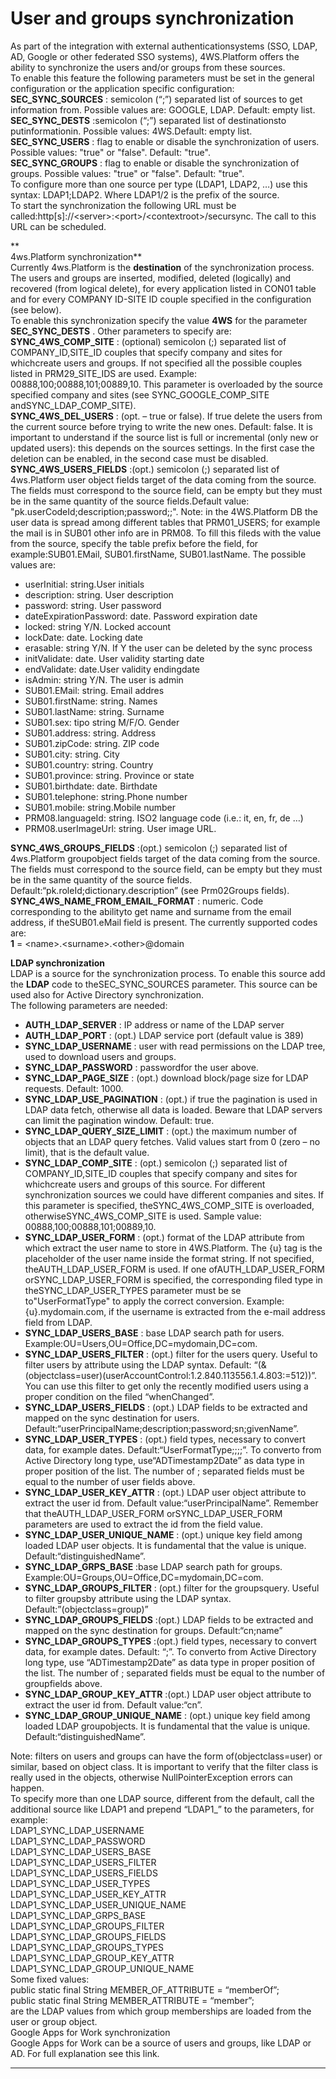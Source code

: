 # User and groups synchronization

As part of the integration with external authenticationsystems \(SSO, LDAP, AD, Google or other federated SSO systems\), 4WS.Platform offers the ability to synchronize the users and/or groups from these sources.  
To enable this feature the following parameters must be set in the general configuration or the application specific configuration:  
 **SEC\_SYNC\_SOURCES** : semicolon \(“;”\) separated list of sources to get information from. Possible values are: GOOGLE, LDAP. Default: empty list.  
 **SEC\_SYNC\_DESTS** :semicolon \(“;”\) separated list of destinationsto putinformationin. Possible values: 4WS.Default: empty list.  
 **SEC\_SYNC\_USERS** : flag to enable or disable the synchronization of users. Possible values: "true" or "false". Default: "true".  
 **SEC\_SYNC\_GROUPS** : flag to enable or disable the synchronization of groups. Possible values: "true" or "false". Default: "true".  
To configure more than one source per type \(LDAP1, LDAP2, …\) use this syntax: LDAP1;LDAP2. Where LDAP1/2 is the prefix of the source.  
To start the synchronization the following URL must be called:http\[s\]://&lt;server&gt;:&lt;port&gt;/&lt;contextroot&gt;/secursync. The call to this URL can be scheduled.

**  
4ws.Platform synchronization**  
Currently 4ws.Platform is the  **destination**  of the synchronization process. The users and groups are inserted, modified, deleted \(logically\) and recovered \(from logical delete\), for every application listed in CON01 table and for every COMPANY ID-SITE ID couple specified in the configuration \(see below\).  
To enable this synchronization specify the value **4WS** for the parameter **SEC\_SYNC\_DESTS** . Other parameters to specify are:  
 **SYNC\_4WS\_COMP\_SITE** : \(optional\) semicolon \(;\) separated list of COMPANY\_ID,SITE\_ID couples that specify company and sites for whichcreate users and groups. If not specified all the possible couples listed in PRM29\_SITE\_IDS are used. Example: 00888,100;00888,101;00889,10. This parameter is overloaded by the source specified company and sites \(see SYNC\_GOOGLE\_COMP\_SITE andSYNC\_LDAP\_COMP\_SITE\).  
 **SYNC\_4WS\_DEL\_USERS** : \(opt. – true or false\). If true delete the users from the current source before trying to write the new ones. Default: false. It is important to understand if the source list is full or incremental \(only new or updated users\): this depends on the sources settings. In the first case the deletion can be enabled, in the second case must be disabled.  
 **SYNC\_4WS\_USERS\_FIELDS** :\(opt.\) semicolon \(;\) separated list of 4ws.Platform user object fields target of the data coming from the source. The fields must correspond to the source field, can be empty but they must be in the same quantity of the source fields.Default value: "pk.userCodeId;description;password;;". Note: in the 4WS.Platform DB the user data is spread among different tables that PRM01\_USERS; for example the mail is in SUB01 other info are in PRM08. To fill this fileds with the value from the source, specify the table prefix before the field, for example:SUB01.EMail, SUB01.firstName, SUB01.lastName. The possible values are:

* userInitial: string.User initials
* description: string. User description
* password: string. User password
* dateExpirationPassword: date. Password expiration date
* locked: string Y/N. Locked account
* lockDate: date. Locking date
* erasable: string Y/N. If Y the user can be deleted by the sync process
* initValidate: date. User validity starting date
* endValidate: date.User validity endingdate
* isAdmin: string Y/N. The user is admin
* SUB01.EMail: string. Email addres
* SUB01.firstName: string. Names
* SUB01.lastName: string. Surname
* SUB01.sex: tipo string M/F/O. Gender
* SUB01.address: string. Address
* SUB01.zipCode: string. ZIP code
* SUB01.city: string. City
* SUB01.country: string. Country
* SUB01.province: string. Province or state
* SUB01.birthdate: date. Birthdate
* SUB01.telephone: string.Phone number
* SUB01.mobile: string.Mobile number
* PRM08.languageId: string. ISO2 language code \(i.e.: it, en, fr, de …\)
* PRM08.userImageUrl: string. User image URL.

**SYNC\_4WS\_GROUPS\_FIELDS** :\(opt.\) semicolon \(;\) separated list of 4ws.Platform groupobject fields target of the data coming from the source. The fields must correspond to the source field, can be empty but they must be in the same quantity of the source fields. Default:“pk.roleId;dictionary.description” \(see Prm02Groups fields\).  
**SYNC\_4WS\_NAME\_FROM\_EMAIL\_FORMAT** : numeric. Code corresponding to the abilityto get name and surname from the email address, if theSUB01.eMail field is present. The currently supported codes are:  
**1**  = &lt;name&gt;.&lt;surname&gt;.&lt;other&gt;@domain  


**LDAP synchronization**  
LDAP is a source for the synchronization process. To enable this source add the **LDAP**  code to theSEC\_SYNC\_SOURCES parameter. This source can be used also for Active Directory synchronization.  
The following parameters are needed:

* **AUTH\_LDAP\_SERVER** : IP address or name of the LDAP server
* **AUTH\_LDAP\_PORT** : \(opt.\) LDAP service port \(default value is 389\)
* **SYNC\_LDAP\_USERNAME** : user with read permissions on the LDAP tree, used to download users and groups.
* **SYNC\_LDAP\_PASSWORD** : passwordfor the user above.
* **SYNC\_LDAP\_PAGE\_SIZE** : \(opt.\) download block/page size for LDAP requests. Default: 1000.
* **SYNC\_LDAP\_USE\_PAGINATION** : \(opt.\) if true the pagination is used in LDAP data fetch, otherwise all data is loaded. Beware that LDAP servers can limit the pagination window. Default: true.
* **SYNC\_LDAP\_QUERY\_SIZE\_LIMIT** : \(opt.\) the maximum number of objects that an LDAP query fetches. Valid values start from 0 \(zero – no limit\), that is the default value.
* **SYNC\_LDAP\_COMP\_SITE** : \(opt.\) semicolon \(;\) separated list of COMPANY\_ID,SITE\_ID couples that specify company and sites for whichcreate users and groups of this source. For different synchronization sources we could have different companies and sites. If this parameter is specified, theSYNC\_4WS\_COMP\_SITE is overloaded, otherwiseSYNC\_4WS\_COMP\_SITE is used. Sample value: 00888,100;00888,101;00889,10.
* **SYNC\_LDAP\_USER\_FORM** : \(opt.\) format of the LDAP attribute from which extract the user name to store in 4WS.Platform. The {u} tag is the placeholder of the user name inside the format string. If not specified, theAUTH\_LDAP\_USER\_FORM is used. If one ofAUTH\_LDAP\_USER\_FORM orSYNC\_LDAP\_USER\_FORM is specified, the corresponding filed type in theSYNC\_LDAP\_USER\_TYPES parameter must be se to"UserFormatType" to apply the correct conversion. Example: {u}.mydomain.com, if the username is extracted from the e-mail address field from LDAP.
* **SYNC\_LDAP\_USERS\_BASE** : base LDAP search path for users. Example:OU=Users,OU=Office,DC=mydomain,DC=com.
* **SYNC\_LDAP\_USERS\_FILTER** : \(opt.\) filter for the users query. Useful to filter users by attribute using the LDAP syntax. Default: “\(&\(objectclass=user\)\(userAccountControl:1.2.840.113556.1.4.803:=512\)\)”. You can use this filter to get only the recently modified users using a proper condition on the filed “whenChanged”.
* **SYNC\_LDAP\_USERS\_FIELDS** : \(opt.\) LDAP fields to be extracted and mapped on the sync destination for users. Default:“userPrincipalName;description;password;sn;givenName”.
* **SYNC\_LDAP\_USER\_TYPES** : \(opt.\) field types, necessary to convert data, for example dates. Default:“UserFormatType;;;;”. To converto from Active Directory long type, use“ADTimestamp2Date” as data type in proper position of the list. The number of ; separated fields must be equal to the number of user fields above.
* **SYNC\_LDAP\_USER\_KEY\_ATTR** : \(opt.\) LDAP user object attribute to extract the user id from. Default value:“userPrincipalName”. Remember that theAUTH\_LDAP\_USER\_FORM orSYNC\_LDAP\_USER\_FORM parameters are used to extract the id from the field value.
* **SYNC\_LDAP\_USER\_UNIQUE\_NAME** : \(opt.\) unique key field among loaded LDAP user objects. It is fundamental that the value is unique. Default:“distinguishedName”.
* **SYNC\_LDAP\_GRPS\_BASE** :base LDAP search path for groups. Example:OU=Groups,OU=Office,DC=mydomain,DC=com.
* **SYNC\_LDAP\_GROUPS\_FILTER** : \(opt.\) filter for the groupsquery. Useful to filter groupsby attribute using the LDAP syntax. Default:”\(objectclass=group\)”
* **SYNC\_LDAP\_GROUPS\_FIELDS** :\(opt.\) LDAP fields to be extracted and mapped on the sync destination for groups. Default:“cn;name”
* **SYNC\_LDAP\_GROUPS\_TYPES** :\(opt.\) field types, necessary to convert data, for example dates. Default: “;”. To converto from Active Directory long type, use “ADTimestamp2Date” as data type in proper position of the list. The number of ; separated fields must be equal to the number of groupfields above.
* **SYNC\_LDAP\_GROUP\_KEY\_ATTR** :\(opt.\) LDAP user object attribute to extract the user id from. Default value:“cn”.
* **SYNC\_LDAP\_GROUP\_UNIQUE\_NAME** : \(opt.\) unique key field among loaded LDAP groupobjects. It is fundamental that the value is unique. Default:“distinguishedName”.

Note: filters on users and groups can have the form of\(objectclass=user\) or similar, based on object class. It is important to verify that the filter class is really used in the objects, otherwise NullPointerException errors can happen.  
To specify more than one LDAP source, different from the default, call the additional source like LDAP1 and prepend “LDAP1\_” to the parameters, for example:  
LDAP1\_SYNC\_LDAP\_USERNAME  
LDAP1\_SYNC\_LDAP\_PASSWORD  
LDAP1\_SYNC\_LDAP\_USERS\_BASE  
LDAP1\_SYNC\_LDAP\_USERS\_FILTER  
LDAP1\_SYNC\_LDAP\_USERS\_FIELDS  
LDAP1\_SYNC\_LDAP\_USER\_TYPES  
LDAP1\_SYNC\_LDAP\_USER\_KEY\_ATTR  
LDAP1\_SYNC\_LDAP\_USER\_UNIQUE\_NAME  
LDAP1\_SYNC\_LDAP\_GRPS\_BASE  
LDAP1\_SYNC\_LDAP\_GROUPS\_FILTER  
LDAP1\_SYNC\_LDAP\_GROUPS\_FIELDS  
LDAP1\_SYNC\_LDAP\_GROUPS\_TYPES  
LDAP1\_SYNC\_LDAP\_GROUP\_KEY\_ATTR  
LDAP1\_SYNC\_LDAP\_GROUP\_UNIQUE\_NAME  
Some fixed values:  
public static final String MEMBER\_OF\_ATTRIBUTE = “memberOf”;  
public static final String MEMBER\_ATTRIBUTE = “member”;  
are the LDAP values from which group memberships are loaded from the user or group object.  
Google Apps for Work synchronization  
Google Apps for Work can be a source of users and groups, like LDAP or AD. For full explanation see this link.

---



